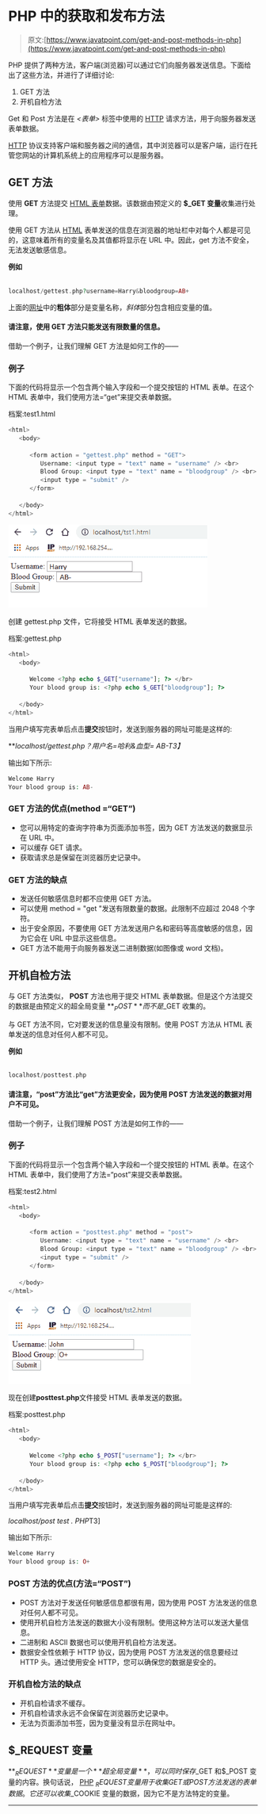 # PHP 中的获取和发布方法

> 原文:[https://www.javatpoint.com/get-and-post-methods-in-php](https://www.javatpoint.com/get-and-post-methods-in-php)

PHP 提供了两种方法，客户端(浏览器)可以通过它们向服务器发送信息。下面给出了这些方法，并进行了详细讨论:

1.  GET 方法
2.  开机自检方法

Get 和 Post 方法是在 *<表单>* 标签中使用的 [HTTP](https://www.javatpoint.com/http-full-form) 请求方法，用于向服务器发送表单数据。

[HTTP](https://www.javatpoint.com/http-tutorial) 协议支持客户端和服务器之间的通信，其中浏览器可以是客户端，运行在托管您网站的计算机系统上的应用程序可以是服务器。

## GET 方法

使用 **GET** 方法提交 [HTML 表单](https://www.javatpoint.com/html-form)数据。该数据由预定义的 **$_GET 变量**收集进行处理。

使用 GET 方法从 [HTML](https://www.javatpoint.com/html-tutorial) 表单发送的信息在浏览器的地址栏中对每个人都是可见的，这意味着所有的变量名及其值都将显示在 URL 中。因此，get 方法不安全，无法发送敏感信息。

**例如**

```php

localhost/gettest.php?username=Harry&bloodgroup=AB+

```

上面的[网址](https://www.javatpoint.com/url-full-form)中的**粗体**部分是变量名称，*斜体*部分包含相应变量的值。

#### 请注意，使用 GET 方法只能发送有限数量的信息。

借助一个例子，让我们理解 GET 方法是如何工作的——

### 例子

下面的代码将显示一个包含两个输入字段和一个提交按钮的 HTML 表单。在这个 HTML 表单中，我们使用方法=“get”来提交表单数据。

档案:test1.html

```php
<html>
   <body>

      <form action = "gettest.php" method = "GET">
         Username: <input type = "text" name = "username" /> <br>
         Blood Group: <input type = "text" name = "bloodgroup" /> <br>
         <input type = "submit" />
      </form>

   </body>
</html>

```

![Get and Post Methods in PHP](img/f8b13af1a2827916f2971786d758aa07.png)

创建 gettest.php 文件，它将接受 HTML 表单发送的数据。

档案:gettest.php

```php
<html>
   <body>

      Welcome <?php echo $_GET["username"]; ?> </br>
      Your blood group is: <?php echo $_GET["bloodgroup"]; ?>

   </body>
</html>

```

当用户填写完表单后点击**提交**按钮时，发送到服务器的网址可能是这样的:

***localhost/gettest.php？用户名=哈利&血型= AB-*T3】**

输出如下所示:

```php
Welcome Harry
Your blood group is: AB-

```

### GET 方法的优点(method =“GET”)

*   您可以用特定的查询字符串为页面添加书签，因为 GET 方法发送的数据显示在 URL 中。
*   可以缓存 GET 请求。
*   获取请求总是保留在浏览器历史记录中。

### GET 方法的缺点

*   发送任何敏感信息时都不应使用 GET 方法。
*   可以使用 method = "get "发送有限数量的数据。此限制不应超过 2048 个字符。
*   出于安全原因，不要使用 GET 方法发送用户名和密码等高度敏感的信息，因为它会在 URL 中显示这些信息。
*   GET 方法不能用于向服务器发送二进制数据(如图像或 word 文档)。

## 开机自检方法

与 GET 方法类似， **POST** 方法也用于提交 HTML 表单数据。但是这个方法提交的数据是由预定义的超全局变量 **$_POST** 而不是$_GET 收集的。

与 GET 方法不同，它对要发送的信息量没有限制。使用 POST 方法从 HTML 表单发送的信息对任何人都不可见。

**例如**

```php

localhost/posttest.php

```

#### 请注意，“post”方法比“get”方法更安全，因为使用 POST 方法发送的数据对用户不可见。

借助一个例子，让我们理解 POST 方法是如何工作的——

### 例子

下面的代码将显示一个包含两个输入字段和一个提交按钮的 HTML 表单。在这个 HTML 表单中，我们使用了方法=“post”来提交表单数据。

档案:test2.html

```php
<html>
   <body>

      <form action = "posttest.php" method = "post">
         Username: <input type = "text" name = "username" /> <br>
         Blood Group: <input type = "text" name = "bloodgroup" /> <br>
         <input type = "submit" />
      </form>

   </body>
</html>

```

![Get and Post Methods in PHP](img/f9b65c3ff87ef7aed9b4538ab88d3f81.png)

现在创建**posttest.php**文件接受 HTML 表单发送的数据。

档案:posttest.php

```php
<html>
   <body>

      Welcome <?php echo $_POST["username"]; ?> </br>
      Your blood group is: <?php echo $_POST["bloodgroup"]; ?>

   </body>
</html>

```

当用户填写完表单后点击**提交**按钮时，发送到服务器的网址可能是这样的:

*localhost/post test . PHP*T3]

输出如下所示:

```php
Welcome Harry
Your blood group is: O+ 

```

### POST 方法的优点(方法=“POST”)

*   POST 方法对于发送任何敏感信息都很有用，因为使用 POST 方法发送的信息对任何人都不可见。
*   使用开机自检方法发送的数据大小没有限制。使用这种方法可以发送大量信息。
*   二进制和 ASCII 数据也可以使用开机自检方法发送。
*   数据安全性依赖于 HTTP 协议，因为使用 POST 方法发送的信息要经过 HTTP 头。通过使用安全 HTTP，您可以确保您的数据是安全的。

### 开机自检方法的缺点

*   开机自检请求不缓存。
*   开机自检请求永远不会保留在浏览器历史记录中。
*   无法为页面添加书签，因为变量没有显示在网址中。

## $_REQUEST 变量

**$_REQUEST** 变量是一个**超全局变量**，可以同时保存$_GET 和$_POST 变量的内容。换句话说， [PHP](https://www.javatpoint.com/php-tutorial) $_REQUEST 变量用于收集 GET 或 POST 方法发送的表单数据。它还可以收集$_COOKIE 变量的数据，因为它不是方法特定的变量。

* * *